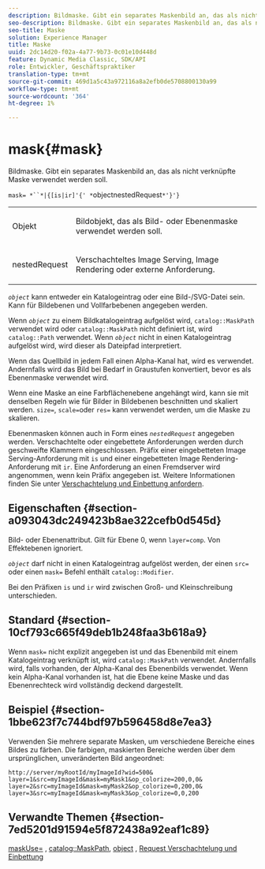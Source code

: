 ```yaml
---
description: Bildmaske. Gibt ein separates Maskenbild an, das als nicht verknüpfte Maske verwendet werden soll.
seo-description: Bildmaske. Gibt ein separates Maskenbild an, das als nicht verknüpfte Maske verwendet werden soll.
seo-title: Maske
solution: Experience Manager
title: Maske
uuid: 2dc14d20-f02a-4a77-9b73-0c01e10d448d
feature: Dynamic Media Classic, SDK/API
role: Entwickler, Geschäftspraktiker
translation-type: tm+mt
source-git-commit: 469d1a5c43a972116a8a2efb0de5708800130a99
workflow-type: tm+mt
source-wordcount: '364'
ht-degree: 1%

---
```



# mask{#mask}

Bildmaske. Gibt ein separates Maskenbild an, das als nicht verknüpfte Maske verwendet werden soll.

`mask= *``*|{[is|ir]'{' *`objectnestedRequest`*'}'}`

<table id="simpletable_F5A8CD8D7E9B48DAB3C8184E8FE60D9B"> 
 <tr class="strow"> 
  <td class="stentry"> <p><span class="varname"> Objekt</span> </p></td> 
  <td class="stentry"> <p>Bildobjekt, das als Bild- oder Ebenenmaske verwendet werden soll. </p></td> 
 </tr> 
 <tr class="strow"> 
  <td class="stentry"> <p><span class="varname"> nestedRequest</span> </p></td> 
  <td class="stentry"> <p>Verschachteltes Image Serving, Image Rendering oder externe Anforderung. </p></td> 
 </tr> 
</table>

*`object`* kann entweder ein Katalogeintrag oder eine Bild-/SVG-Datei sein. Kann für Bildebenen und Vollfarbebenen angegeben werden.

Wenn *`object`* zu einem Bildkatalogeintrag aufgelöst wird, `catalog::MaskPath` verwendet wird oder `catalog::MaskPath` nicht definiert ist, wird `catalog::Path` verwendet. Wenn *`object`* nicht in einen Katalogeintrag aufgelöst wird, wird dieser als Dateipfad interpretiert.

Wenn das Quellbild in jedem Fall einen Alpha-Kanal hat, wird es verwendet. Andernfalls wird das Bild bei Bedarf in Graustufen konvertiert, bevor es als Ebenenmaske verwendet wird.

Wenn eine Maske an eine Farbflächenebene angehängt wird, kann sie mit denselben Regeln wie für Bilder in Bildebenen beschnitten und skaliert werden. `size=`,  `scale=`oder  `res=` kann verwendet werden, um die Maske zu skalieren.

Ebenenmasken können auch in Form eines *`nestedRequest`* angegeben werden. Verschachtelte oder eingebettete Anforderungen werden durch geschweifte Klammern eingeschlossen. Präfix einer eingebetteten Image Serving-Anforderung mit `is` und einer eingebetteten Image Rendering-Anforderung mit `ir`. Eine Anforderung an einen Fremdserver wird angenommen, wenn kein Präfix angegeben ist. Weitere Informationen finden Sie unter [Verschachtelung und Einbettung anfordern](../../../../../is-api/http-ref/image-serving-api-ref/c-http-protocol-reference/c-syntax-and-features/r-request-nesting-and-embedding.md#reference-38ec66d4062046589e16c39bf1c6049b).

## Eigenschaften {#section-a093043dc249423b8ae322cefb0d545d}

Bild- oder Ebenenattribut. Gilt für Ebene 0, wenn `layer=comp`. Von Effektebenen ignoriert.

*`object`* darf nicht in einen Katalogeintrag aufgelöst werden, der einen  `src=` oder einen  `mask=` Befehl enthält  `catalog::Modifier`.

Bei den Präfixen `is` und `ir` wird zwischen Groß- und Kleinschreibung unterschieden.

## Standard {#section-10cf793c665f49deb1b248faa3b618a9}

Wenn `mask=` nicht explizit angegeben ist und das Ebenenbild mit einem Katalogeintrag verknüpft ist, wird `catalog::MaskPath` verwendet. Andernfalls wird, falls vorhanden, der Alpha-Kanal des Ebenenbilds verwendet. Wenn kein Alpha-Kanal vorhanden ist, hat die Ebene keine Maske und das Ebenenrechteck wird vollständig deckend dargestellt.

## Beispiel {#section-1bbe623f7c744bdf97b596458d8e7ea3}

Verwenden Sie mehrere separate Masken, um verschiedene Bereiche eines Bildes zu färben. Die farbigen, maskierten Bereiche werden über dem ursprünglichen, unveränderten Bild angeordnet:

`http://server/myRootId/myImageId?wid=500& layer=1&src=myImageId&mask=myMask1&op_colorize=200,0,0& layer=2&src=myImageId&mask=myMask2&op_colorize=0,200,0& layer=3&src=myImageId&mask=myMask3&op_colorize=0,0,200`

## Verwandte Themen {#section-7ed5201d91594e5f872438a92eaf1c89}

[maskUse=](../../../../../is-api/http-ref/image-serving-api-ref/c-http-protocol-reference/c-command-reference/r-maskuse.md#reference-9bb1fb5eee4a4bd38f33dadc1a752464) ,  [catalog::MaskPath](/help/aem-is-ir-api/is-api/image-catalog/image-serving-api-ref/c-image-catalog-reference/c-image-svg-data-reference/c-image-data-reference/r-maskpath-cat.md),  [object](../../../../../is-api/http-ref/image-serving-api-ref/c-http-protocol-reference/c-data-types/r-object.md#reference-2591bd24548d462782c68d138ef795a0) ,  [Request Verschachtelung und Einbettung](../../../../../is-api/http-ref/image-serving-api-ref/c-http-protocol-reference/c-syntax-and-features/r-request-nesting-and-embedding.md#reference-38ec66d4062046589e16c39bf1c6049b)
